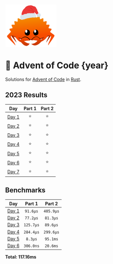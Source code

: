 <img src="./.assets/christmas_ferris.png" width="164">

# 🎄 Advent of Code {year}

Solutions for [Advent of Code](https://adventofcode.com/) in [Rust](https://www.rust-lang.org/).

<!--- advent_readme_stars table --->
## 2023 Results

| Day | Part 1 | Part 2 |
| :---: | :---: | :---: |
| [Day 1](https://adventofcode.com/2023/day/1) | ⭐ | ⭐ |
| [Day 2](https://adventofcode.com/2023/day/2) | ⭐ | ⭐ |
| [Day 3](https://adventofcode.com/2023/day/3) | ⭐ | ⭐ |
| [Day 4](https://adventofcode.com/2023/day/4) | ⭐ | ⭐ |
| [Day 5](https://adventofcode.com/2023/day/5) | ⭐ | ⭐ |
| [Day 6](https://adventofcode.com/2023/day/6) | ⭐ | ⭐ |
| [Day 7](https://adventofcode.com/2023/day/7) | ⭐ | ⭐ |
<!--- advent_readme_stars table --->

<!--- benchmarking table --->
## Benchmarks

| Day | Part 1 | Part 2 |
| :---: | :---: | :---:  |
| [Day 1](./src/bin/01.rs) | `91.6µs` | `405.9µs` |
| [Day 2](./src/bin/02.rs) | `77.2µs` | `81.3µs` |
| [Day 3](./src/bin/03.rs) | `125.7µs` | `89.6µs` |
| [Day 4](./src/bin/04.rs) | `284.4µs` | `299.6µs` |
| [Day 5](./src/bin/05.rs) | `8.3µs` | `95.1ms` |
| [Day 6](./src/bin/06.rs) | `306.0ns` | `20.6ms` |

**Total: 117.16ms**
<!--- benchmarking table --->
